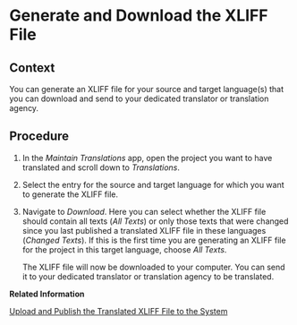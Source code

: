 <!-- loiobd697adcd1f5497fa23f3b6e50074985 -->

# Generate and Download the XLIFF File



## Context

You can generate an XLIFF file for your source and target language\(s\) that you can download and send to your dedicated translator or translation agency.



## Procedure

1.  In the *Maintain Translations* app, open the project you want to have translated and scroll down to *Translations*.

2.  Select the entry for the source and target language for which you want to generate the XLIFF file.

3.  Navigate to *Download*. Here you can select whether the XLIFF file should contain all texts \(*All Texts*\) or only those texts that were changed since you last published a translated XLIFF file in these languages \(*Changed Texts*\). If this is the first time you are generating an XLIFF file for the project in this target language, choose *All Texts*.

    The XLIFF file will now be downloaded to your computer. You can send it to your dedicated translator or translation agency to be translated.


**Related Information**  


[Upload and Publish the Translated XLIFF File to the System](upload-and-publish-the-translated-xliff-file-to-the-system-ef1faa8.md)

